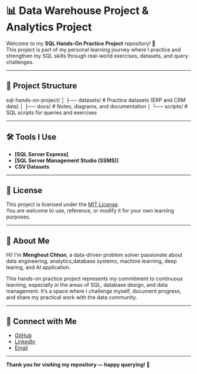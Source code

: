 # 📊 Data Warehouse Project & Analytics Project

Welcome to my **SQL Hands-On Practice Project** repository! 🚀  
This project is part of my personal learning journey where I practice and strengthen my SQL skills through real-world exercises, datasets, and query challenges.

---

## 📂 Project Structure
sql-hands-on-project/
│
├── datasets/ # Practice datasets (ERP and CRM data)
│
├── docs/ # Notes, diagrams, and documentation
│
└── scripts/ # SQL scripts for queries and exercises

---

## 🛠️ Tools I Use

- **[SQL Server Express]**
- **[SQL Server Management Studio (SSMS)]** 
- **CSV Datasets**

---

## 📜 License

This project is licensed under the [MIT License](LICENSE).  
You are welcome to use, reference, or modify it for your own learning purposes.

---

## 🙋 About Me

Hi! I'm **Menghout Chhon**, a data-driven problem solver passionate about data engineering, analytics,database systems, machine learning, deep learing, and AI application.  

This hands-on practice project represents my commitment to continuous learning, especially in the areas of SQL, database design, and data management. It’s a space where I challenge myself, document progress, and share my practical work with the data community.

---

## 📌 Connect with Me

- [GitHub](https://github.com/MenghoutChhon)
- [LinkedIn](https://www.linkedin.com/in/menghout-chhon/)
- [Email](mailto:menghoutchhon003@gmail.com)

---

**Thank you for visiting my repository — happy querying! 🚀**
